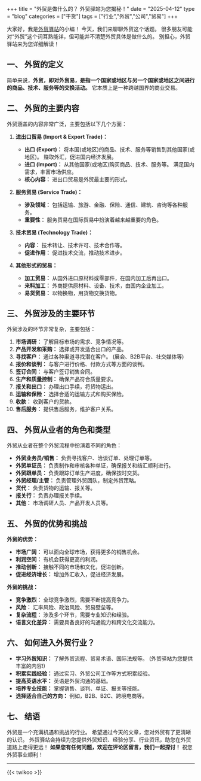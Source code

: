 +++
title = "外贸是做什么的？ 外贸驿站为您揭秘！"
date = "2025-04-12"
type = "blog"
categories = ["干货"]
tags = ["行业","外贸","公司","贸易"]
+++





大家好，我是[外贸驿站](/ "外贸人士必备的专业导航网站，外贸资源全汇聚，成长路上好帮手")的小编！ 今天，我们来聊聊外贸这个话题。 很多朋友可能对“外贸”这个词耳熟能详，但可能并不清楚外贸具体是做什么的。 别担心，外贸驿站来为您详细解读！

## 一、 外贸的定义

简单来说，**外贸，即对外贸易，是指一个国家或地区与另一个国家或地区之间进行的商品、技术、服务等的交换活动。**  它本质上是一种跨越国界的商业交易。

## 二、 外贸的主要内容

外贸涵盖的内容非常广泛，主要包括以下几个方面：

1.  **进出口贸易 (Import & Export Trade)：**

    *   **出口 (Export)：**  将本国(或地区)的商品、技术、服务等销售到其他国家(或地区)。  赚取外汇，促进国内经济发展。
    *   **进口 (Import)：**  从其他国家(或地区)购买商品、技术、服务等。  满足国内需求，丰富市场供应。
    *   **核心内容：**  进出口贸易是外贸最主要的形式。

2.  **服务贸易 (Service Trade)：**

    *   **涉及领域：**  包括运输、旅游、金融、保险、通信、建筑、咨询等各种服务。
    *   **重要性：**  服务贸易在国际贸易中扮演着越来越重要的角色。

3.  **技术贸易 (Technology Trade)：**

    *   **内容：**  技术转让、技术许可、技术合作等。
    *   **促进作用：**  促进技术交流，推动技术进步。

4.  **其他形式的贸易：**

    *   **加工贸易：**  从国外进口原材料或零部件，在国内加工后再出口。
    *   **来料加工：**  外商提供原材料、设备、技术，由国内企业加工。
    *   **易货贸易：**  以物换物，用货物交换货物。

## 三、 外贸涉及的主要环节

外贸涉及的环节非常复杂，主要包括：

1.  **市场调研：**  了解目标市场的需求、竞争情况等。
2.  **产品开发和采购：**  选择或开发适合出口的产品。
3.  **寻找客户：**  通过各种渠道寻找潜在客户。 (展会、B2B平台、社交媒体等)
4.  **报价和谈判：**  与客户进行价格、付款方式等方面的谈判。
5.  **签订合同：**  与客户签订销售合同。
6.  **生产和质量控制：**  确保产品符合质量要求。
7.  **报关和出口：**  办理出口手续，将货物运出。
8.  **运输和保险：**  选择合适的运输方式和购买保险。
9.  **收款：**  收到客户的货款。
10. **售后服务：**  提供售后服务，维护客户关系。

## 四、 外贸从业者的角色和类型

外贸从业者在整个外贸流程中扮演着不同的角色：

*   **外贸业务员/销售：** 负责寻找客户、洽谈订单、处理订单等。
*   **外贸单证员：** 负责制作和审核各种单证，确保报关和结汇顺利进行。
*   **外贸跟单员：** 负责跟踪订单生产进度，确保按时交货。
*   **外贸经理/主管：** 负责管理外贸团队，制定外贸策略。
*   **货代：** 负责货物的运输、报关等。
*   **报关行：** 负责办理报关手续。
*   **其他：**  市场调研人员、产品开发人员等。

## 五、 外贸的优势和挑战

**外贸的优势：**

*   **市场广阔：**  可以面向全球市场，获得更多的销售机会。
*   **利润空间：**  有机会获得更高的利润。
*   **推动创新：**  接触不同的市场和文化，促进创新。
*   **促进经济增长：**  增加外汇收入，促进经济发展。

**外贸的挑战：**

*   **竞争激烈：**  全球竞争激烈，需要不断提高竞争力。
*   **风险：**  汇率风险、政治风险、贸易壁垒等。
*   **复杂流程：**  涉及多个环节，需要专业知识和经验。
*   **语言文化差异：**  需要具备良好的沟通能力和跨文化交流能力。

## 六、 如何进入外贸行业？

*   **学习外贸知识：**  了解外贸流程、贸易术语、国际法规等。 (外贸驿站为您提供丰富的内容!)
*   **积累实践经验：**  通过实习、外贸公司工作等方式积累经验。
*   **提高英语水平：**  英语是外贸沟通的基础。
*   **培养专业技能：**  掌握销售、谈判、单证、报关等技能。
*   **选择适合自己的方向：**  例如，B2B、B2C、跨境电商等。

## 七、 结语

外贸是一个充满机遇和挑战的行业。  希望通过今天的文章，您对外贸有了更清晰的认识。  外贸驿站会持续为您提供外贸知识、经验分享、行业资讯，助您在外贸道路上走得更远！ **如果您有任何问题，欢迎在评论区留言，我们一起探讨！** 祝您外贸事业顺利！

---



{{< twikoo >}}  <!-- 使用默认设置 -->